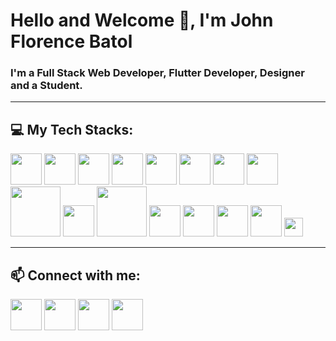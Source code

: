 # Hello and Welcome 👋, I'm John Florence Batol
### I'm a Full Stack Web Developer, Flutter Developer, Designer and a Student.

---

## 💻 My Tech Stacks:
<img src="https://github.com/Renzxs/Renzxs/assets/90491632/37dde125-63b2-4fbd-ae2c-b16ebcb2efbf" width="50" > <img src="https://github.com/Renzxs/Renzxs/assets/90491632/6b01d8da-8f54-44ce-9a54-986c6b64f74b" width="50" > <img src="https://raw.githubusercontent.com/danielcranney/readme-generator/main/public/icons/skills/javascript-colored.svg" width="50" > <img src="https://raw.githubusercontent.com/danielcranney/readme-generator/main/public/icons/skills/git-colored.svg" width="50" > <img src="https://raw.githubusercontent.com/danielcranney/readme-generator/main/public/icons/skills/tailwindcss-colored.svg" width="50" > <img src="https://raw.githubusercontent.com/danielcranney/readme-generator/main/public/icons/skills/react-colored.svg" width="50" > <img src="https://raw.githubusercontent.com/danielcranney/readme-generator/main/public/icons/skills/vite-colored.svg" width="50" > <img src="https://cdn.freebiesupply.com/logos/large/2x/sass-1-logo-png-transparent.png" width="50" > <img src="https://cdn.freebiesupply.com/logos/large/2x/php-1-logo-png-transparent.png" width="80" >   <img src="https://cdn.freebiesupply.com/logos/large/2x/nodejs-icon-logo-png-transparent.png" width="50" > <img src="https://pluspng.com/img-png/logo-mongodb-png-mongodb-logo-png-400.png" width="80" > <img src="https://raw.githubusercontent.com/danielcranney/readme-generator/main/public/icons/skills/mysql-colored.svg" width="50" > <img src="https://pluspng.com/img-png/firebase-logo-png-firebase-google-icon-512x512.png" width="50" > <img src="https://coidea.agency/img/technologies/flutter.png" width="50" > <img src="https://pluspng.com/img-png/logo-mongodb-png-mongodb-logo-png-400.png" width="50" > <img src="https://brandslogos.com/wp-content/uploads/images/large/figma-logo.png" width="30" > 

---

## 📫 Connect with me:
[<img width="50" src="https://github.com/Renzxs/Renzxs/assets/90491632/7f7863b3-46b0-42c8-bbb9-122837267c26">](https://www.linkedin.com/in/john-florence-batol-b990b624b/) [<img width="50" src="https://webstockreview.net/images/facebook-icon-white-png-12.png">](https://www.facebook.com/rence.batol.52/) [<img width="50" src="https://raw.githubusercontent.com/danielcranney/readme-generator/main/public/icons/socials/github-dark.svg">](https://github.com/Renzxs) [<img width="50" src="https://raw.githubusercontent.com/danielcranney/readme-generator/main/public/icons/socials/github-dark.svg">](https://github.com/Renzxs) 

<!--
**Renzxs/Renzxs** is a ✨ _special_ ✨ repository because its `README.md` (this file) appears on your GitHub profile.

Here are some ideas to get you started:

- 🔭 I’m currently working on ...
- 🌱 I’m currently learning ...
- 👯 I’m looking to collaborate on ...
- 🤔 I’m looking for help with ...
- 💬 Ask me about ...
- 📫 How to reach me: ...
- 😄 Pronouns: ...
- ⚡ Fun fact: ...
-->
